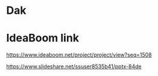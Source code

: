 # Dak

# IdeaBoom link
https://www.ideaboom.net/project/project/view?seq=1508


https://www.slideshare.net/ssuser8535b41/pptx-84de
